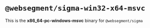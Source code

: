 # `@websegment/sigma-win32-x64-msvc`

This is the **x86_64-pc-windows-msvc** binary for `@websegment/sigma`
